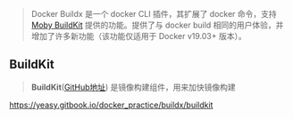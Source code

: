 > Docker Buildx 是一个 docker CLI 插件，其扩展了 docker 命令，支持 [Moby BuildKit]() 提供的功能。提供了与 docker build 相同的用户体验，并增加了许多新功能（该功能仅适用于 Docker v19.03+ 版本）。

## BuildKit

> **BuildKit**([GitHub地址](https://github.com/moby/buildkit )) 是镜像构建组件，用来加快镜像构建

https://yeasy.gitbook.io/docker_practice/buildx/buildkit